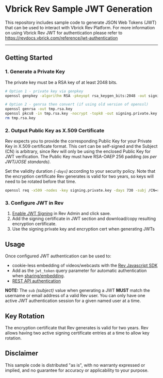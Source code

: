 # Vbrick Rev Sample JWT Generation

This repository includes sample code to generate JSON Web Tokens (JWT) that can be used to interact with Vbrick Rev Platform. For more information on using Vbrick Rev JWT for authentication please refer to https://revdocs.vbrick.com/reference/jwt-authentication 

---

## Getting Started

### 1. Generate a Private Key

The private key must be a RSA key of at least 2048 bits.

```sh
# Option 1 - private key via genpkey
openssl genpkey -algorithm RSA -pkeyopt rsa_keygen_bits:2048 -out signing.private.key

# Option 2 - genrsa then convert (if using old version of openssl)
openssl genrsa -out tmp.rsa.key
openssl pkcs8 -in tmp.rsa.key -nocrypt -topk8 -out signing.private.key
rm tmp.rsa.key
```

### 2. Output Public Key as X.509 Certificate

Rev expects you to provide the corresponding Public Key for your Private Key in X.509 certificate format. This cert can be self-signed and the Subject (CN) is arbitrary, since Rev will only be using the enclosed Public Key for JWT verification. The Public Key must have RSA-OAEP 256 padding *(as per JWT/JOSE standards)*.

Set the validity duration *(`-days`)* according to your security policy. Note that the encryption certificate Rev generates is valid for two years, so keys will need to be rotated before that time.

```sh
openssl req -x509 -nodes -key signing.private.key -days 730 -subj /CN=rev-jwt-gen -batch -pkeyopt rsa_padding_mode:oaep -out signing.public.pem
```

### 3. Configure JWT in Rev

1. [Enable JWT Signing](https://revdocs.vbrick.com/reference/jwt-authentication#process-overview) in Rev Admin and click save.
2. Add the signing certificate in JWT section and download/copy resulting encryption certificate.
3. Use the signing private key and encryption cert when generating JWTs

## Usage

Once configured JWT authentication can be used to:

* cookie-less embedding of videos/webcasts with the [Rev Javascript SDK](https://github.com/vbrick/rev-sdk-js)
* Add as the `jwt_token` query parameter for automatic authentication when [sharing/embedding](https://revdocs.vbrick.com/docs/share-a-video).
* [REST API authentication](https://revdocs.vbrick.com/reference/jwtauthenticate)

**NOTE:** The `sub` *(subject)* value when generating a JWT **MUST** match the username or email address of a valid Rev user. You can only have one active JWT authentication session for a given named user at a time.

## Key Rotation

The encryption certificate that Rev generates is valid for two years. Rev allows having two active signing certificate entries at a time to allow key rotation.

## Disclaimer
This sample code is distributed "as is", with no warranty expressed or implied, and no guarantee for accuracy or applicability to your purpose.
